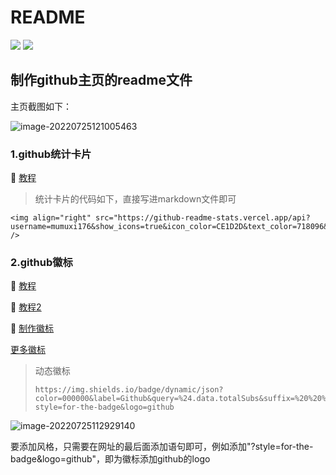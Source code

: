 # README

<p>
        <img src="https://img.shields.io/badge/Typora-v0.11.18-green?style=for-the-badge">
    <a href="https://github.com/mumuxi176"><img src="https://img.shields.io/badge/%E4%BD%9C%E8%80%85-mumuxi176-blue?style=for-the-badge&logo=github"></a>
</p>


## 制作github主页的readme文件

主页截图如下：

![image-20220725121005463](https://i0.hdslb.com/bfs/album/781f246ab96e137f17ae16e01530e35f10cdf6f0.png)





### 1.github统计卡片

:rocket:  [教程](https://github.com/anuraghazra/github-readme-stats/blob/master/docs/readme_cn.md)

> 统计卡片的代码如下，直接写进markdown文件即可

```
<img align="right" src="https://github-readme-stats.vercel.app/api?username=mumuxi176&show_icons=true&icon_color=CE1D2D&text_color=718096&bg_color=ffffff&hide_title=true" />
```



### 2.github徽标

:rocket:  [教程](https://zhuanlan.zhihu.com/p/217540872)

:rocket:  [教程2](https://zhuanlan.zhihu.com/p/258117972)

:rocket: [制作徽标](https://shields.io/)

[更多徽标](https://github.com/Envoy-VC/awesome-badges)

> 动态徽标
>
> ```
> https://img.shields.io/badge/dynamic/json?color=000000&label=Github&query=%24.data.totalSubs&suffix=%20%20%20%20%20%20followers&url=https%3A%2F%2Fapi.spencerwoo.com%2Fsubstats%2F%3Fsource%3Dgithub%26queryKey%3Dmumuxi176?style=for-the-badge&logo=github
> ```

![image-20220725112929140](https://i0.hdslb.com/bfs/album/1793b15bbb8c44b5de6d71bfd8a553bbea766211.png)

要添加风格，只需要在网址的最后面添加语句即可，例如添加"?style=for-the-badge&logo=github"，即为徽标添加github的logo

